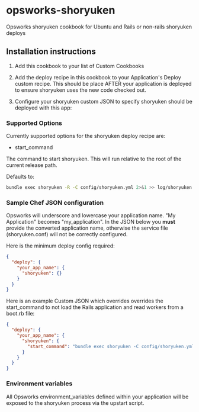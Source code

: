 opsworks-shoryuken
================

Opsworks shoryuken cookbook for Ubuntu and Rails or non-rails shoryuken deploys

## Installation instructions

1) Add this cookbook to your list of Custom Cookbooks

2) Add the deploy recipe in this cookbook to your Application's Deploy custom recipe.  This should be place AFTER your application is deployed to ensure shoryuken uses the new code checked out.

3) Configure your shoryuken custom JSON to specify shoryuken should be deployed with this app:


### Supported Options

Currently supported options for the shoryuken deploy recipe are:

* start_command

The command to start shoryuken.  This will run relative to the root of the current release path.

Defaults to:

```bash
bundle exec shoryuken -R -C config/shoryuken.yml 2>&1 >> log/shoryuken.log
```

### Sample Chef JSON configuration

Opsworks will underscore and lowercase your application name. "My Application" becomes "my_application". In the JSON below you **must** provide the converted application name, otherwise the service file (shoryuken.conf) will not be correctly configured.

Here is the minimum deploy config required:
```json
{
  "deploy": {
    "your_app_name": {
      "shoryuken": {}
    }
  }
}
```

Here is an example Custom JSON which overrides overrides the start_command to not load the Rails application and read workers from a boot.rb file: 

```json
{
  "deploy": {
    "your_app_name": {
      "shoryuken": {
        "start_command": "bundle exec shoryuken -C config/shoryuken.yml -r ./config/boot.rb 2>&1 >> log/shoryuken.log"
      }
    }
  }
}
```

### Environment variables

All Opsworks environment_variables defined within your application will be exposed to the shoryuken process via the upstart script.
